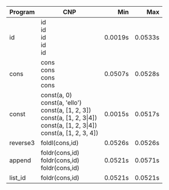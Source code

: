 Program | CNP | Min | Max
--- | --- | ---: | ---:
id | id<br/>id<br/>id<br/>id<br/>id | 0.0019s | 0.0533s
cons | cons<br/>cons<br/>cons<br/>cons | 0.0507s | 0.0528s
const | const(a, 0)<br/>const(a, 'ello')<br/>const(a, [1, 2, 3])<br/>const(a, [1, 2, 3\|4])<br/>const(a, [1, 2, 3\|4])<br/>const(a, [1, 2, 3, 4]) | 0.0015s | 0.0517s
reverse3 | foldl(cons,id) | 0.0526s | 0.0526s
append | foldr(cons,id)<br/>foldr(cons,id)<br/>foldr(cons,id) | 0.0521s | 0.0571s
list_id | foldr(cons,id) | 0.0521s | 0.0521s
